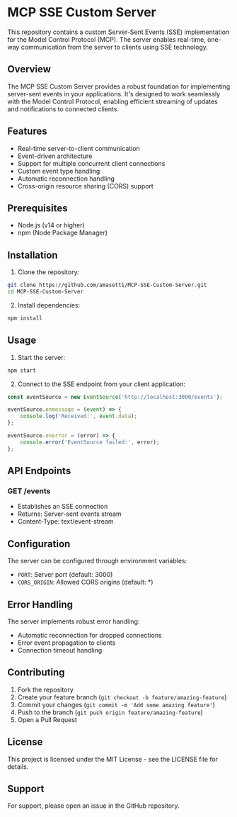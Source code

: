 # MCP SSE Custom Server

This repository contains a custom Server-Sent Events (SSE) implementation for the Model Control Protocol (MCP). The server enables real-time, one-way communication from the server to clients using SSE technology.

## Overview

The MCP SSE Custom Server provides a robust foundation for implementing server-sent events in your applications. It's designed to work seamlessly with the Model Control Protocol, enabling efficient streaming of updates and notifications to connected clients.

## Features

- Real-time server-to-client communication
- Event-driven architecture
- Support for multiple concurrent client connections
- Custom event type handling
- Automatic reconnection handling
- Cross-origin resource sharing (CORS) support

## Prerequisites

- Node.js (v14 or higher)
- npm (Node Package Manager)

## Installation

1. Clone the repository:
```bash
git clone https://github.com/amasetti/MCP-SSE-Custom-Server.git
cd MCP-SSE-Custom-Server
```

2. Install dependencies:
```bash
npm install
```

## Usage

1. Start the server:
```bash
npm start
```

2. Connect to the SSE endpoint from your client application:
```javascript
const eventSource = new EventSource('http://localhost:3000/events');

eventSource.onmessage = (event) => {
    console.log('Received:', event.data);
};

eventSource.onerror = (error) => {
    console.error('EventSource failed:', error);
};
```

## API Endpoints

### GET /events
- Establishes an SSE connection
- Returns: Server-sent events stream
- Content-Type: text/event-stream

## Configuration

The server can be configured through environment variables:

- `PORT`: Server port (default: 3000)
- `CORS_ORIGIN`: Allowed CORS origins (default: *)

## Error Handling

The server implements robust error handling:
- Automatic reconnection for dropped connections
- Error event propagation to clients
- Connection timeout handling

## Contributing

1. Fork the repository
2. Create your feature branch (`git checkout -b feature/amazing-feature`)
3. Commit your changes (`git commit -m 'Add some amazing feature'`)
4. Push to the branch (`git push origin feature/amazing-feature`)
5. Open a Pull Request

## License

This project is licensed under the MIT License - see the LICENSE file for details.

## Support

For support, please open an issue in the GitHub repository.